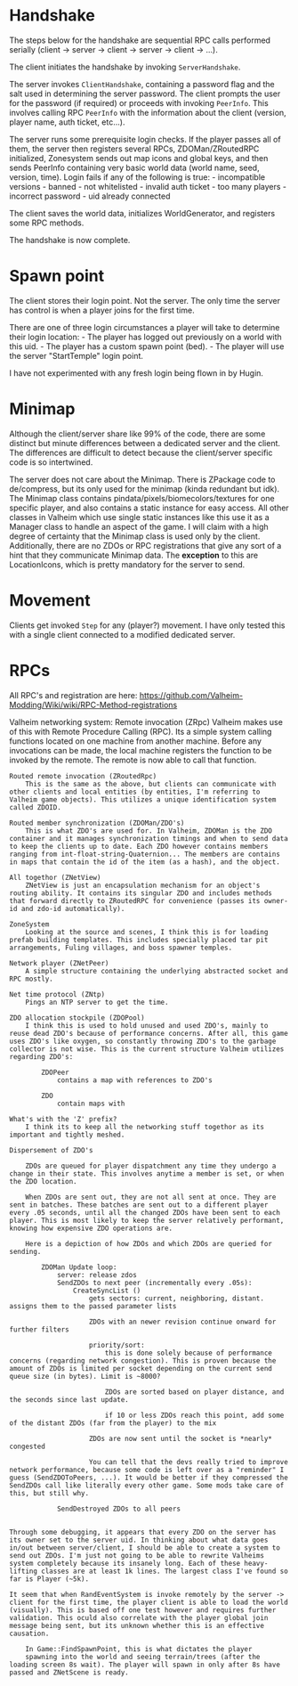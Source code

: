 # Handshake

The steps below for the handshake are sequential RPC calls performed serially (client -> server -> client -> server -> client -> ...).

The client initiates the handshake by invoking `ServerHandshake`. 

The server invokes `ClientHandshake`, containing a password flag and the salt used in determining the server password. 
The client prompts the user for the password (if required) or proceeds with invoking `PeerInfo`. This involves calling RPC `PeerInfo` with the information about the client (version, player name, auth ticket, etc...). 

The server runs some prerequisite login checks. If the player passes all of them, the server then registers several RPCs, ZDOMan/ZRoutedRPC initialized, Zonesystem sends out map icons and global keys, and then sends PeerInfo containing very basic world data (world name, seed, version, time). Login fails if any of the following is true:
	- incompatible versions
	- banned
	- not whitelisted
	- invalid auth ticket
	- too many players
	- incorrect password
	- uid already connected

The client saves the world data, initializes WorldGenerator, and registers some RPC methods.

The handshake is now complete.

# Spawn point
The client stores their login point. Not the server. The only time the server has control is when a player joins for the first time.

There are one of three login circumstances a player will take to determine their login location:
	- The player has logged out previously on a world with this uid.
	- The player has a custom spawn point (bed).
	- The player will use the server "StartTemple" login point.

I have not experimented with any fresh login being flown in by Hugin.


# Minimap
Although the client/server share like 99% of the code, there are some distinct but minute differences between a dedicated server and the client. The differences are difficult to detect because the client/server specific code is so intertwined.

The server does not care about the Minimap. There is ZPackage code to de/compress, but its only used for the minimap (kinda redundant but idk). The Minimap class contains pindata/pixels/biomecolors/textures for one specific player, and also contains a static instance for easy access. All other classes in Valheim which use single static instances like this use it as a Manager class to handle an aspect of the game. I will claim with a high degree of certainty that the Minimap class is used only by the client. Additionally, there are no ZDOs or RPC registrations that give any sort of a hint that they communicate Minimap data. The **exception** to this are LocationIcons, which is pretty mandatory for the server to send.

# Movement
Clients get invoked `Step` for any (player?) movement. I have only tested this with a single client connected to a modified dedicated server.



# RPCs
All RPC's and registration are here: https://github.com/Valheim-Modding/Wiki/wiki/RPC-Method-registrations

Valheim networking system:
	Remote invocation (ZRpc)
		Valheim makes use of this with Remote Procedure Calling (RPC). Its a simple system calling functions located on one machine from another machine. Before any invocations can be made, the local machine registers the function to be invoked by the remote. The remote is now able to call that function. 

	Routed remote invocation (ZRoutedRpc)
		This is the same as the above, but clients can communicate with other clients and local entities (by entities, I'm referring to Valheim game objects). This utilizes a unique identification system called ZDOID.
		
	Routed member synchronization (ZDOMan/ZDO's)
		This is what ZDO's are used for. In Valheim, ZDOMan is the ZDO container and it manages synchronization timings and when to send data to keep the clients up to date. Each ZDO however contains members ranging from int-float-string-Quaternion... The members are contains in maps that contain the id of the item (as a hash), and the object.

	All togethor (ZNetView)
		ZNetView is just an encapsulation mechanism for an object's routing ability. It contains its singular ZDO and includes methods that forward directly to ZRoutedRPC for convenience (passes its owner-id and zdo-id automatically).

	ZoneSystem
		Looking at the source and scenes, I think this is for loading prefab building templates. This includes specially placed tar pit arrangements, Fuling villages, and boss spawner temples.

	Network player (ZNetPeer)
		A simple structure containing the underlying abstracted socket and RPC mostly.

	Net time protocol (ZNtp)
		Pings an NTP server to get the time.

	ZDO allocation stockpile (ZDOPool)
		I think this is used to hold unused and used ZDO's, mainly to reuse dead ZDO's because of performance concerns. After all, this game uses ZDO's like oxygen, so constantly throwing ZDO's to the garbage collector is not wise. This is the current structure Valheim utilizes regarding ZDO's:
			
			ZDOPeer
				contains a map with references to ZDO's

			ZDO
				contain maps with 

	What's with the 'Z' prefix?
		I think its to keep all the networking stuff togethor as its important and tightly meshed.

	Dispersement of ZDO's

		ZDOs are queued for player dispatchment any time they undergo a change in their state. This involves anytime a member is set, or when the ZDO location.
		
		When ZDOs are sent out, they are not all sent at once. They are sent in batches. These batches are sent out to a different player every .05 seconds, until all the changed ZDOs have been sent to each player. This is most likely to keep the server relatively performant, knowing how expensive ZDO operations are. 

		Here is a depiction of how ZDOs and which ZDOs are queried for sending.

			ZDOMan Update loop:
				server: release zdos
				SendZDOs to next peer (incrementally every .05s):
					CreateSyncList ()
						gets sectors: current, neighboring, distant. assigns them to the passed parameter lists

						ZDOs with an newer revision continue onward for further filters

						priority/sort:
							this is done solely because of performance concerns (regarding network congestion). This is proven because the amount of ZDOs is limited per socket depending on the current send queue size (in bytes). Limit is ~8000?

							ZDOs are sorted based on player distance, and the seconds since last update.

							if 10 or less ZDOs reach this point, add some of the distant ZDOs (far from the player) to the mix

						ZDOs are now sent until the socket is *nearly* congested

						You can tell that the devs really tried to improve network performance, because some code is left over as a "reminder" I guess (SendZDOToPeers, ...). It would be better if they compressed the SendZDOs call like literally every other game. Some mods take care of this, but still why.
				
				SendDestroyed ZDOs to all peers 


	Through some debugging, it appears that every ZDO on the server has its owner set to the server uid. In thinking about what data goes in/out between server/client, I should be able to create a system to send out ZDOs. I'm just not going to be able to rewrite Valheims system completely because its insanely long. Each of these heavy-lifting classes are at least 1k lines. The largest class I've found so far is Player (~5k).

	It seem that when RandEventSystem is invoke remotely by the server -> client for the first time, the player client is able to load the world (visually). This is based off one test however and requires further validation. This oculd also correlate with the player global join message being sent, but its unknown whether this is an effective causation.

		In Game::FindSpawnPoint, this is what dictates the player
		spawning into the world and seeing terrain/trees (after the loading screen 8s wait). The player will spawn in only after 8s have passed and ZNetScene is ready.
